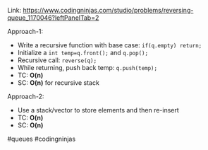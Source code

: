 Link: https://www.codingninjas.com/studio/problems/reversing-queue_1170046?leftPanelTab=2

Approach-1:
- Write a recursive function with base case: `if(q.empty) return;`
- Initialize a `int temp=q.front();` and `q.pop();`
- Recursive call: `reverse(q);`
- While returning, push back temp: `q.push(temp);`
- TC: **O(n)**
- SC: **O(n)** for recursive stack

Approach-2:
- Use a stack/vector to store elements and then re-insert
- TC: **O(n)**
- SC: **O(n)**

#queues #codingninjas 